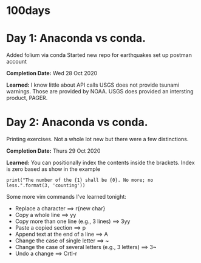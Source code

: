 # 100days 

# Day 1: Anaconda vs conda.
Added folium via conda
Started new repo for earthquakes
set up postman account

**Completion Date:** Wed 28 Oct 2020

**Learned:**
I know little about API calls
USGS does not provide tsunami warnings. Those are provided by NOAA.
USGS does provided an intersting product, PAGER.


# Day 2: Anaconda vs conda.
Printing exercises. Not a whole lot new but there were a few distinctions.

**Completion Date:** Thurs 29 Oct 2020 

**Learned:**
You can positionally index the contents inside the brackets. Index is zero based 
as show in the example

```
print("The number of the {1} shall be {0}. No more; no less.".format(3, 'counting'))
```

Some more vim commands I've learned tonight:

 - Replace a character ==> r{new char}
 - Copy a whole line ==> yy
 - Copy more than one line (e.g., 3 lines) ==> 3yy
 - Paste a copied section ==> p
 - Append text at the end of a line ==> A
 - Change the case of single letter ==> ~
 - Change the case of several letters (e.g., 3 letters) ==> 3~
 - Undo a change ==> Crtl-r



